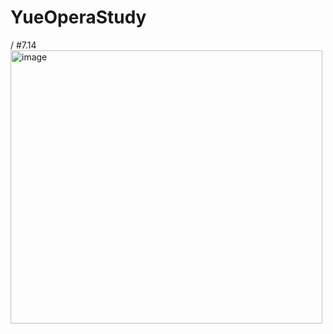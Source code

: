 # YueOperaStudy
/
#7.14
<img width="499" height="437" alt="image" src="https://github.com/user-attachments/assets/6f8e0ab7-3182-433e-b676-47c5f851ede4" />
